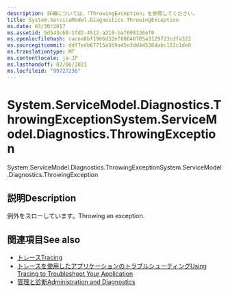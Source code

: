 ```yaml
---
description: 詳細については、「ThrowingException」を参照してください。
title: System.ServiceModel.Diagnostics.ThrowingException
ms.date: 03/30/2017
ms.assetid: 5d543c68-1fd2-4512-a219-baf698136ef0
ms.openlocfilehash: cacea8bf1966d32ef60646705a3129723cdfa322
ms.sourcegitcommit: ddf7edb67715a5b9a45e3dd44536dabc153c1de0
ms.translationtype: MT
ms.contentlocale: ja-JP
ms.lasthandoff: 02/06/2021
ms.locfileid: "99727236"
---
```

# <a name="systemservicemodeldiagnosticsthrowingexception"></a><span data-ttu-id="92186-103">System.ServiceModel.Diagnostics.ThrowingException</span><span class="sxs-lookup"><span data-stu-id="92186-103">System.ServiceModel.Diagnostics.ThrowingException</span></span>

<span data-ttu-id="92186-104">System.ServiceModel.Diagnostics.ThrowingException</span><span class="sxs-lookup"><span data-stu-id="92186-104">System.ServiceModel.Diagnostics.ThrowingException</span></span>  
  
## <a name="description"></a><span data-ttu-id="92186-105">説明</span><span class="sxs-lookup"><span data-stu-id="92186-105">Description</span></span>  

 <span data-ttu-id="92186-106">例外をスローしています。</span><span class="sxs-lookup"><span data-stu-id="92186-106">Throwing an exception.</span></span>  
  
## <a name="see-also"></a><span data-ttu-id="92186-107">関連項目</span><span class="sxs-lookup"><span data-stu-id="92186-107">See also</span></span>

- [<span data-ttu-id="92186-108">トレース</span><span class="sxs-lookup"><span data-stu-id="92186-108">Tracing</span></span>](index.md)
- [<span data-ttu-id="92186-109">トレースを使用したアプリケーションのトラブルシューティング</span><span class="sxs-lookup"><span data-stu-id="92186-109">Using Tracing to Troubleshoot Your Application</span></span>](using-tracing-to-troubleshoot-your-application.md)
- [<span data-ttu-id="92186-110">管理と診断</span><span class="sxs-lookup"><span data-stu-id="92186-110">Administration and Diagnostics</span></span>](../index.md)
